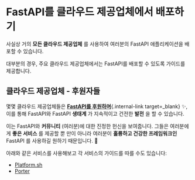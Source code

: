 # FastAPI를 클라우드 제공업체에서 배포하기

사실상 거의 **모든 클라우드 제공업체** 를 사용하여 여러분의 FastAPI 애플리케이션을 배포할 수 있습니다.

대부분의 경우, 주요 클라우드 제공업체에서는 FastAPI를 배포할 수 있도록 가이드를 제공합니다.

## 클라우드 제공업체 - 후원자들

몇몇 클라우드 제공업체들은 [**FastAPI를 후원하며**](../help-fastapi.md#sponsor-the-author){.internal-link target=_blank} ✨, 이를 통해 FastAPI와 FastAPI **생태계** 가 지속적이고 건전한 **발전** 을 할 수 있습니다.

이는 FastAPI와 **커뮤니티** (여러분)에 대한 진정한 헌신을 보여줍니다. 그들은 여러분에게 **좋은 서비스** 를 제공할 뿐 만이 아니라 여러분이 **훌륭하고 건강한 프레임워크인** FastAPI 를 사용하길 원하기 때문입니다. 🙇

아래와 같은 서비스를 사용해보고 각 서비스의 가이드를 따를 수도 있습니다:

* <a href="https://docs.platform.sh/languages/python.html?utm_source=fastapi-signup&utm_medium=banner&utm_campaign=FastAPI-signup-June-2023" class="external-link" target="_blank">Platform.sh</a>
* <a href="https://docs.porter.run/language-specific-guides/fastapi" class="external-link" target="_blank">Porter</a>
